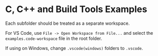 # C, C++ and Build Tools Examples

Each subfolder should be treated as a separate workspace.

For VS Code, use `File -> Open Workspace from File...` and select the `examples.code-workspace` file in the root folder.

If using on Windows, change `.vscode(windows)` folders to `.vscode`.
